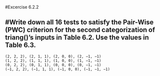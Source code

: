 #Excercise 6.2.2

#Write down all 16 tests to satisfy the Pair-Wise (PWC) criterion for the second categorization of triang()’s inputs in Table 6.2. Use the values in Table 6.3.
---

```
(2, 2, 2), (2, 1, 1), (2, 0, 0), (2, −1, −1)
(1, 2, 2), (1, 1, 1), (1, 0, 0), (1, −1, −1)
(0, 2, 2), (0, 1, 1), (0, 0, 0), (0, −1, −1)
(−1, 2, 2), (−1, 1, 1), (−1, 0, 0), (−1, −1, −1)
```

